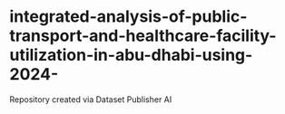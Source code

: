 # integrated-analysis-of-public-transport-and-healthcare-facility-utilization-in-abu-dhabi-using-2024-
Repository created via Dataset Publisher AI
